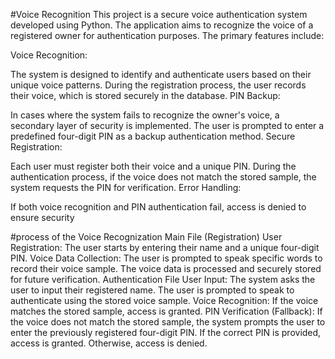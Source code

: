#Voice Recognition
This project is a secure voice authentication system developed using Python. The application aims to recognize the voice of a registered owner for authentication purposes. The primary features include:

Voice Recognition:

The system is designed to identify and authenticate users based on their unique voice patterns.
During the registration process, the user records their voice, which is stored securely in the database.
PIN Backup:

In cases where the system fails to recognize the owner's voice, a secondary layer of security is implemented.
The user is prompted to enter a predefined four-digit PIN as a backup authentication method.
Secure Registration:

Each user must register both their voice and a unique PIN.
During the authentication process, if the voice does not match the stored sample, the system requests the PIN for verification.
Error Handling:

If both voice recognition and PIN authentication fail, access is denied to ensure security

#process of the Voice Recognization
Main File (Registration)
User Registration:
The user starts by entering their name and a unique four-digit PIN.
Voice Data Collection:
The user is prompted to speak specific words to record their voice sample.
The voice data is processed and securely stored for future verification.
Authentication File
User Input:
The system asks the user to input their registered name.
The user is prompted to speak to authenticate using the stored voice sample.
Voice Recognition:
If the voice matches the stored sample, access is granted.
PIN Verification (Fallback):
If the voice does not match the stored sample, the system prompts the user to enter the previously registered four-digit PIN.
If the correct PIN is provided, access is granted. Otherwise, access is denied.
